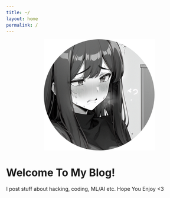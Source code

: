 ```yaml
---
title: ~/
layout: home
permalink: /
---
```


<p align="center">
        <img src="/Chiyo-chan2.png">
</p>

# Welcome To My Blog!

I post stuff about hacking, coding, ML/AI etc. Hope You Enjoy <3
